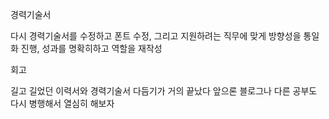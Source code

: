 경력기술서

다시 경력기술서를 수정하고 폰트 수정, 그리고 지원하려는 직무에 맞게 방향성을 통일화 진행, 성과를 명확히하고 역할을 재작성

회고

길고 길었던 이력서와 경력기술서 다듬기가 거의 끝났다 앞으론 블로그나 다른 공부도 다시 병행해서 열심히 해보자

